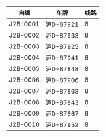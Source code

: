 |自编|车牌|线路|
|---|---|---|
| J2B-0001 | 沪D-87921 | 8 |
| J2B-0002 | 沪D-87933 | 8 |
| J2B-0003 | 沪D-87925 | 8 |
| J2B-0004 | 沪D-87941 | 8 |
| J2B-0005 | 沪D-87848 | 8 |
| J2B-0006 | 沪D-87906 | 8 |
| J2B-0007 | 沪D-87863 | 8 |
| J2B-0008 | 沪D-87843 | 8 |
| J2B-0009 | 沪D-87867 | 8 |
| J2B-0010 | 沪D-87952 | 8 |
